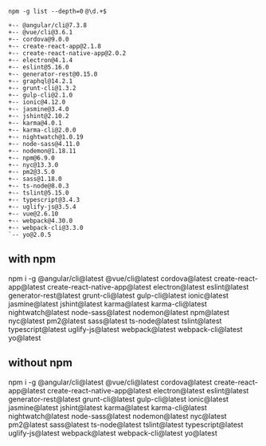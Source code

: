 `npm -g list --depth=0`
`@\d.+$`

```
+-- @angular/cli@7.3.8
+-- @vue/cli@3.6.1
+-- cordova@9.0.0
+-- create-react-app@2.1.8
+-- create-react-native-app@2.0.2
+-- electron@4.1.4
+-- eslint@5.16.0
+-- generator-rest@0.15.0
+-- graphql@14.2.1
+-- grunt-cli@1.3.2
+-- gulp-cli@2.1.0
+-- ionic@4.12.0
+-- jasmine@3.4.0
+-- jshint@2.10.2
+-- karma@4.0.1
+-- karma-cli@2.0.0
+-- nightwatch@1.0.19
+-- node-sass@4.11.0
+-- nodemon@1.18.11
+-- npm@6.9.0
+-- nyc@13.3.0
+-- pm2@3.5.0
+-- sass@1.18.0
+-- ts-node@8.0.3
+-- tslint@5.15.0
+-- typescript@3.4.3
+-- uglify-js@3.5.4
+-- vue@2.6.10
+-- webpack@4.30.0
+-- webpack-cli@3.3.0
`-- yo@2.0.5
```

## with npm
npm i -g @angular/cli@latest @vue/cli@latest cordova@latest create-react-app@latest create-react-native-app@latest electron@latest eslint@latest generator-rest@latest grunt-cli@latest gulp-cli@latest ionic@latest jasmine@latest jshint@latest karma@latest karma-cli@latest nightwatch@latest node-sass@latest nodemon@latest npm@latest nyc@latest pm2@latest sass@latest ts-node@latest tslint@latest typescript@latest uglify-js@latest webpack@latest webpack-cli@latest yo@latest

## without npm
npm i -g @angular/cli@latest @vue/cli@latest cordova@latest create-react-app@latest create-react-native-app@latest electron@latest eslint@latest generator-rest@latest grunt-cli@latest gulp-cli@latest ionic@latest jasmine@latest jshint@latest karma@latest karma-cli@latest nightwatch@latest node-sass@latest nodemon@latest nyc@latest pm2@latest sass@latest ts-node@latest tslint@latest typescript@latest uglify-js@latest webpack@latest webpack-cli@latest yo@latest
